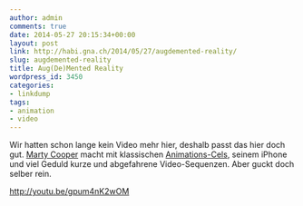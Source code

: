 ```yaml
---
author: admin
comments: true
date: 2014-05-27 20:15:34+00:00
layout: post
link: http://habi.gna.ch/2014/05/27/augdemented-reality/
slug: augdemented-reality
title: Aug(De)Mented Reality
wordpress_id: 3450
categories:
- linkdump
tags:
- animation
- video
---
```


Wir hatten schon lange kein Video mehr hier, deshalb passt das hier doch gut.
[Marty Cooper](http://mcgnarcal.tumblr.com) macht mit klassischen [Animations-Cels](http://de.wikipedia.org/wiki/Cel), seinem iPhone und viel Geduld kurze und abgefahrene Video-Sequenzen.
Aber guckt doch selber rein.

http://youtu.be/gpum4nK2wOM
